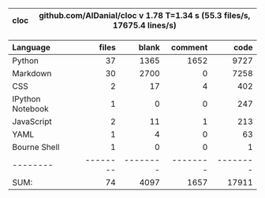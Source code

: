 cloc|github.com/AlDanial/cloc v 1.78  T=1.34 s (55.3 files/s, 17675.4 lines/s)
--- | ---

Language|files|blank|comment|code
:-------|-------:|-------:|-------:|-------:
Python|37|1365|1652|9727
Markdown|30|2700|0|7258
CSS|2|17|4|402
IPython Notebook|1|0|0|247
JavaScript|2|11|1|213
YAML|1|4|0|63
Bourne Shell|1|0|0|1
--------|--------|--------|--------|--------
SUM:|74|4097|1657|17911
